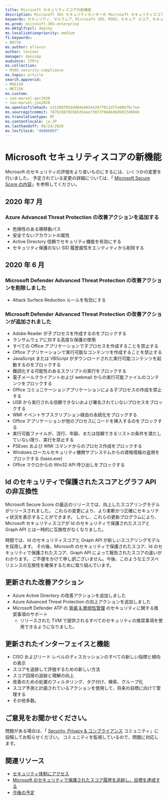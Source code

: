 ```yaml
---
title: Microsoft セキュリティスコアの新機能
description: Microsoft 365 セキュリティセンターの Microsoft セキュリティスコアに対して発生した新しい変更点について説明します。
keywords: セキュリティ、マルウェア、Microsoft 365、M365、セキュア スコア、セキュリティ センター、改善のための処置
ms.prod: microsoft-365-enterprise
ms.mktglfcycl: deploy
ms.localizationpriority: medium
f1.keywords:
- NOCSH
ms.author: ellevin
author: levinec
manager: dansimp
audience: ITPro
ms.collection:
- M365-security-compliance
ms.topic: article
search.appverid:
- MOE150
- MET150
ms.custom:
- seo-marvel-apr2020
- seo-marvel-jun2020
ms.openlocfilehash: e31389705ddd8de4854a3477012d7fa90b78c7ee
ms.sourcegitcommit: 787b198765565d54ee73972f664bdbd5023d666b
ms.translationtype: MT
ms.contentlocale: ja-JP
ms.lasthandoff: 08/24/2020
ms.locfileid: "46866897"
---
```

# <a name="whats-new-in-microsoft-secure-score"></a>Microsoft セキュリティスコアの新機能

Microsoft のセキュリティの評価をより良いものにするには、いくつかの変更を行いました。 予定されている変更の詳細については、「 [Microsoft Secure Score の内容](microsoft-secure-score-whats-coming.md)」を参照してください。

## <a name="july-2020"></a>2020 年7 月

### <a name="adding-improvement-actions-for-azure-advanced-threat-protection"></a>Azure Advanced Threat Protection の改善アクションを追加する

- 危険性のある横移動パス
- 安全でないアカウントの属性
- Active Directory 信頼でセキュリティ機能を有効にする
- セキュリティ保護のない SID 履歴属性をエンティティから削除する

## <a name="june-2020"></a>2020 年 6 月

### <a name="removed-improvement-action-for-microsoft-defender-advanced-threat-protection"></a>Microsoft Defender Advanced Threat Protection の改善アクションを削除しました

* Attack Surface Reduction ルールを有効にする

### <a name="added-improvement-actions-for-microsoft-defender-advanced-threat-protection"></a>Microsoft Defender Advanced Threat Protection の改善アクションが追加されました

* Adobe Reader が子プロセスを作成するのをブロックする
* ランサムウェアに対する高度な保護の使用
* すべての Office アプリケーションで子プロセスを作成することを禁止する
* Office アプリケーションで実行可能なコンテンツを作成することを禁止する
* JavaScript または VBScript がダウンロードされた実行可能コンテンツを起動するのをブロックする
* 難読化する可能性のあるスクリプトの実行をブロックする
* 電子メールクライアントおよび webmail からの実行可能ファイルのコンテンツをブロックする
* Office コミュニケーションアプリケーションによる子プロセスの作成を禁止する
* USB から実行される信頼できないおよび署名されていないプロセスをブロックする
* WMI イベントサブスクリプション経由の永続化をブロックする
* Office アプリケーションが他のプロセスにコードを挿入するのをブロックする
* 実行可能ファイルが、流行、年齢、または信頼できるリストの条件を満たしていない限り、実行を禁止する
* PSExec および WMI コマンドからのプロセス作成をブロックする
* Windows ローカルセキュリティ機関サブシステムからの資格情報の盗用をブロックする (lsass.exe)
* Office マクロからの Win32 API 呼び出しをブロックする

## <a name="incompatibility-with-identity-secure-score-and-graph-api"></a>Id のセキュリティで保護されたスコアとグラフ API の非互換性

Microsoft Secure Score の最近のリリースでは、向上したスコアリングモデルがリリースされました。 これらの変更により、より柔軟かつ正確にセキュリティ状況を表示することができます。 しかし、これらの更新プログラムにより、Microsoft セキュリティスコアが Id のセキュリティで保護されたスコアと Graph API とは一時的に互換性がなくなりました。

時間では、Id のセキュリティスコアと Graph API が新しいスコアリングモデルを採用します。 その後、Microsoft のセキュリティで保護されたスコア、Id のセキュリティで保護されたスコア、Graph API によって報告されたスコアの違いがわかります。 ご不便をかけて申し訳ございません。今後、このようなエクスペリエンスの互換性を確保するために取り組んでいます。

## <a name="updated-improvement-actions"></a>更新された改善アクション

- Azure Active Directory の改善アクションを追加しました
- Azure Advanced Threat Protection の向上アクションを追加しました
- Microsoft Defender ATP の [脅威 & 脆弱性管理](https://docs.microsoft.com/windows/security/threat-protection/microsoft-defender-atp/next-gen-threat-and-vuln-mgt) のセキュリティに関する推奨事項のサポート
    - リリースされた TVM で提供されるすべてのセキュリティの推奨事項を使用できるようになりました。

## <a name="updated-interface-and-functionality"></a>更新されたインターフェイスと機能

* CISO およびリード レベルのディスカッションのすべての新しい指標と傾向の表示
* スコアを追跡して評価するための新しい方法
* スコア回帰の追跡と理解の向上
* 改善のための処置のフィルタリング、タグ付け、検索、グループ化
* スコア予測と計画されているアクションを使用して、将来の目標に向けて管理する
* その他多数。

## <a name="we-want-to-hear-from-you"></a>ご意見をお聞かせください。

問題がある場合は、「 [Security, Privacy & コンプライアンス](https://techcommunity.microsoft.com/t5/Security-Privacy-Compliance/bd-p/security_privacy) コミュニティ」に投稿してお知らせください。 コミュニティを監視しているので、問題に対応します。

## <a name="related-resources"></a>関連リソース

- [セキュリティ体制にアクセス](microsoft-secure-score-improvement-actions.md)
- [Microsoft のセキュリティで保護されたスコア履歴を追跡し、目標を達成する](microsoft-secure-score-history-metrics-trends.md)
- [今後の予定](microsoft-secure-score-whats-coming.md)
